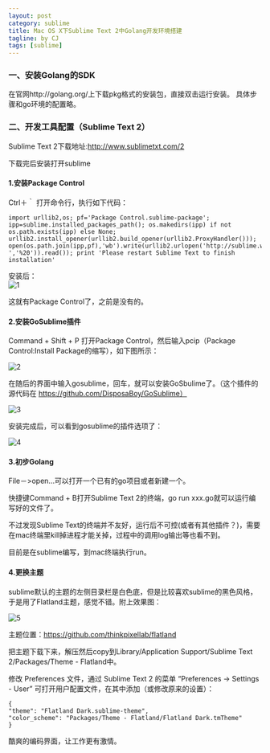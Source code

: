 ```yaml
---
layout: post
category: sublime
title: Mac OS X下Sublime Text 2中Golang开发环境搭建
tagline: by CJ
tags: [sublime]
---
```


### 一、安装Golang的SDK
在官网http://golang.org/上下载pkg格式的安装包，直接双击运行安装。
具体步骤和go环境的配置略。

### 二、开发工具配置（Sublime Text 2）
Sublime Text 2下载地址:http://www.sublimetxt.com/2

下载完后安装打开sublime

<!--more-->

#### 1.安装Package Control
Ctrl＋｀ 打开命令行，执行如下代码：  

	import urllib2,os; pf='Package Control.sublime-package'; ipp=sublime.installed_packages_path(); os.makedirs(ipp) if not os.path.exists(ipp) else None; urllib2.install_opener(urllib2.build_opener(urllib2.ProxyHandler())); open(os.path.join(ipp,pf),'wb').write(urllib2.urlopen('http://sublime.wbond.net/'+pf.replace(' ','%20')).read()); print 'Please restart Sublime Text to finish installation'

安装后：  
![1](http://charlescj.github.io/assets/themes/Snail/img/sublime/sublime1.png)  

这就有Package Control了，之前是没有的。

#### 2.安装GoSublime插件
Command + Shift + P 打开Package Control，然后输入pcip（Package Control:Install Package的缩写），如下图所示：  

![2](http://charlescj.github.io/assets/themes/Snail/img/sublime/sublime2.png)  

在随后的界面中输入gosublime，回车，就可以安装GoSbulime了。（这个插件的源代码在 https://github.com/DisposaBoy/GoSublime）  

![3](http://charlescj.github.io/assets/themes/Snail/img/sublime/sublime3.png)  

安装完成后，可以看到gosublime的插件选项了：  

![4](http://charlescj.github.io/assets/themes/Snail/img/sublime/sublime4.png)

#### 3.初步Golang
File－>open...可以打开一个已有的go项目或者新建一个。  

快捷键Command + B打开Sublime Text 2的终端，go run xxx.go就可以运行编写好的文件了。  

不过发现Sublime Text的终端并不友好，运行后不可控(或者有其他插件？)，需要在mac终端里kill掉进程才能关掉，过程中的调用log输出等也看不到。  

目前是在sublime编写，到mac终端执行run。  

#### 4.更换主题
sublime默认的主题的左侧目录栏是白色底，但是比较喜欢sublime的黑色风格，于是用了Flatland主题，感觉不错。附上效果图：  

![5](http://charlescj.github.io/assets/themes/Snail/img/sublime/sublime5.png)  


主题位置：https://github.com/thinkpixellab/flatland  

把主题下载下来，解压然后copy到Library/Application Support/Sublime Text 2/Packages/Theme - Flatland中。  

修改 Preferences 文件，通过 Sublime Text 2 的菜单 “Preferences -> Settings - User” 可打开用户配置文件，在其中添加（或修改原来的设置）：  

	{
	"theme": "Flatland Dark.sublime-theme",
	"color_scheme": "Packages/Theme - Flatland/Flatland Dark.tmTheme"
	}
	
酷爽的编码界面，让工作更有激情。
